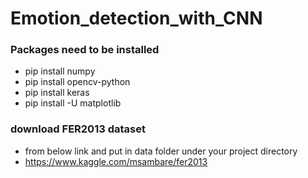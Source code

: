 # Emotion_detection_with_CNN

### Packages need to be installed

-   pip install numpy
-   pip install opencv-python
-   pip install keras
-   pip install -U matplotlib

### download FER2013 dataset

-   from below link and put in data folder under your project directory
-   https://www.kaggle.com/msambare/fer2013

